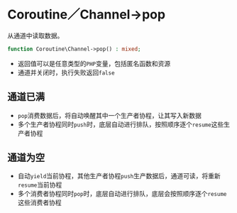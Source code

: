 # Coroutine／Channel->pop

从通道中读取数据。

```php
function Coroutine\Channel->pop() : mixed;
```

* 返回值可以是任意类型的`PHP`变量，包括匿名函数和资源
* 通道并关闭时，执行失败返回`false`

通道已满
----
* `pop`消费数据后，将自动唤醒其中一个生产者协程，让其写入新数据
* 多个生产者协程同时`push`时，底层自动进行排队，按照顺序逐个`resume`这些生产者协程

通道为空
----
* 自动`yield`当前协程，其他生产者协程`push`生产数据后，通道可读，将重新`resume`当前协程
* 多个消费者协程同时`pop`时，底层自动进行排队，底层会按照顺序逐个`resume`这些消费者协程